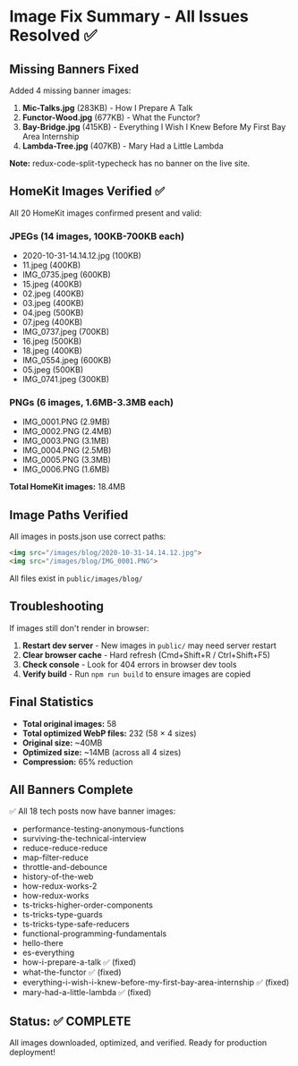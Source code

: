 # Image Fix Summary - All Issues Resolved ✅

## Missing Banners Fixed

Added 4 missing banner images:

1. **Mic-Talks.jpg** (283KB) - How I Prepare A Talk
2. **Functor-Wood.jpg** (677KB) - What the Functor?
3. **Bay-Bridge.jpg** (415KB) - Everything I Wish I Knew Before My First Bay Area Internship
4. **Lambda-Tree.jpg** (407KB) - Mary Had a Little Lambda

**Note:** redux-code-split-typecheck has no banner on the live site.

## HomeKit Images Verified ✅

All 20 HomeKit images confirmed present and valid:

### JPEGs (14 images, 100KB-700KB each)
- 2020-10-31-14.14.12.jpg (100KB)
- 11.jpeg (400KB)
- IMG_0735.jpeg (600KB)
- 15.jpeg (400KB)
- 02.jpeg (400KB)
- 03.jpeg (400KB)
- 04.jpeg (500KB)
- 07.jpeg (400KB)
- IMG_0737.jpeg (700KB)
- 16.jpeg (500KB)
- 18.jpeg (400KB)
- IMG_0554.jpeg (600KB)
- 05.jpeg (500KB)
- IMG_0741.jpeg (300KB)

### PNGs (6 images, 1.6MB-3.3MB each)
- IMG_0001.PNG (2.9MB)
- IMG_0002.PNG (2.4MB)
- IMG_0003.PNG (3.1MB)
- IMG_0004.PNG (2.5MB)
- IMG_0005.PNG (3.3MB)
- IMG_0006.PNG (1.6MB)

**Total HomeKit images:** 18.4MB

## Image Paths Verified

All images in posts.json use correct paths:
```html
<img src="/images/blog/2020-10-31-14.14.12.jpg">
<img src="/images/blog/IMG_0001.PNG">
```

All files exist in `public/images/blog/`

## Troubleshooting

If images still don't render in browser:

1. **Restart dev server** - New images in `public/` may need server restart
2. **Clear browser cache** - Hard refresh (Cmd+Shift+R / Ctrl+Shift+F5)
3. **Check console** - Look for 404 errors in browser dev tools
4. **Verify build** - Run `npm run build` to ensure images are copied

## Final Statistics

- **Total original images:** 58
- **Total optimized WebP files:** 232 (58 × 4 sizes)
- **Original size:** ~40MB
- **Optimized size:** ~14MB (across all 4 sizes)
- **Compression:** 65% reduction

## All Banners Complete

✅ All 18 tech posts now have banner images:
- performance-testing-anonymous-functions
- surviving-the-technical-interview
- reduce-reduce-reduce
- map-filter-reduce
- throttle-and-debounce
- history-of-the-web
- how-redux-works-2
- how-redux-works
- ts-tricks-higher-order-components
- ts-tricks-type-guards
- ts-tricks-type-safe-reducers
- functional-programming-fundamentals
- hello-there
- es-everything
- how-i-prepare-a-talk ✅ (fixed)
- what-the-functor ✅ (fixed)
- everything-i-wish-i-knew-before-my-first-bay-area-internship ✅ (fixed)
- mary-had-a-little-lambda ✅ (fixed)

## Status: ✅ COMPLETE

All images downloaded, optimized, and verified.
Ready for production deployment!
